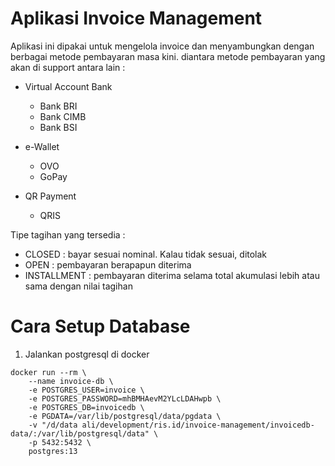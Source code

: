 # Aplikasi Invoice Management #

Aplikasi ini dipakai untuk mengelola invoice dan menyambungkan dengan berbagai metode pembayaran masa kini. diantara
metode pembayaran yang akan di support antara lain :

* Virtual Account Bank
    * Bank BRI
    * Bank CIMB
    * Bank BSI

* e-Wallet
    * OVO
    * GoPay

* QR Payment
    * QRIS

Tipe tagihan yang tersedia :

* CLOSED : bayar sesuai nominal. Kalau tidak sesuai, ditolak
* OPEN : pembayaran berapapun diterima
* INSTALLMENT : pembayaran diterima selama total akumulasi lebih atau sama dengan nilai tagihan

# Cara Setup Database #

1. Jalankan postgresql di docker

```
docker run --rm \
	--name invoice-db \
	-e POSTGRES_USER=invoice \
	-e POSTGRES_PASSWORD=mhBMHAevM2YLcLDAHwpb \
	-e POSTGRES_DB=invoicedb \
	-e PGDATA=/var/lib/postgresql/data/pgdata \
	-v "/d/data ali/development/ris.id/invoice-management/invoicedb-data/:/var/lib/postgresql/data" \
	-p 5432:5432 \
	postgres:13
```